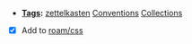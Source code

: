 - **[Tags](<Tags.md>):** [zettelkasten](<zettelkasten.md>) [Conventions](<Conventions.md>) [Collections](<Collections.md>)
- [x] Add to [roam/css](<roam/css.md>)
